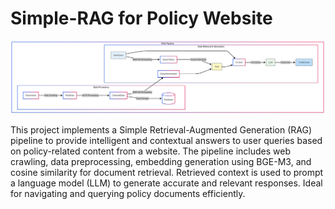 # Simple-RAG for Policy Website
![image](https://raw.githubusercontent.com/KinhNguyenVan/Simple-RAG/refs/heads/main/image/Untitled%20diagram-2025-02-25-144119.png)

This project implements a Simple Retrieval-Augmented Generation (RAG) pipeline to provide intelligent and contextual answers to user queries based on policy-related content from a website. The pipeline includes web crawling, data preprocessing, embedding generation using BGE-M3, and cosine similarity for document retrieval. Retrieved context is used to prompt a language model (LLM) to generate accurate and relevant responses. Ideal for navigating and querying policy documents efficiently.
